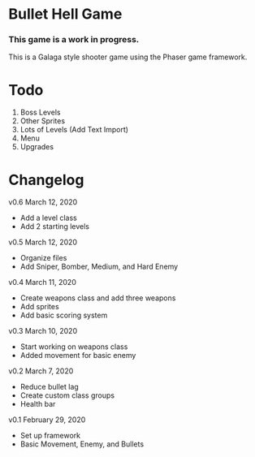 # Bullet Hell Game
### This game is a work in progress.
This is a Galaga style shooter game using the Phaser game framework.

# Todo
1. Boss Levels
2. Other Sprites
3. Lots of Levels (Add Text Import)
4. Menu
5. Upgrades

# Changelog
v0.6 March 12, 2020
* Add a level class
* Add 2 starting levels

v0.5 March 12, 2020
* Organize files
* Add Sniper, Bomber, Medium, and Hard Enemy

v0.4 March 11, 2020
* Create weapons class and add three weapons
* Add sprites
* Add basic scoring system

v0.3 March 10, 2020
* Start working on weapons class
* Added movement for basic enemy

v0.2 March 7, 2020
* Reduce bullet lag
* Create custom class groups
* Health bar

v0.1 February 29, 2020
* Set up framework
* Basic Movement, Enemy, and Bullets
